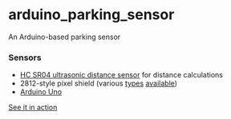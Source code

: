 # arduino_parking_sensor
An Arduino-based parking sensor

### Sensors

* [HC SR04 ultrasonic distance sensor](https://www.amazon.com/gp/product/B01GNEHJNC/ref=ppx_yo_dt_b_asin_title_o02_s00?ie=UTF8&psc=1) for distance calculations
* 2812-style pixel shield (various [types](https://www.amazon.com/gp/product/B01E8LZD58/ref=ppx_yo_dt_b_asin_title_o00_s00?ie=UTF8&psc=1) [available](https://www.adafruit.com/product/1430))
* [Arduino Uno](https://store.arduino.cc/usa/arduino-uno-rev3)

[See it in action](parking_sensor.gif)
